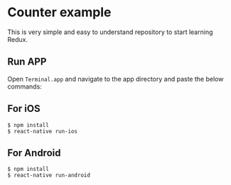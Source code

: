 # Counter example

This is very simple and easy to understand repository to start learning Redux.

## Run APP

Open `Terminal.app` and navigate to the app directory and paste the below commands:

## For iOS
```
$ npm install
$ react-native run-ios
``` 

## For Android
```
$ npm install
$ react-native run-android
``` 
